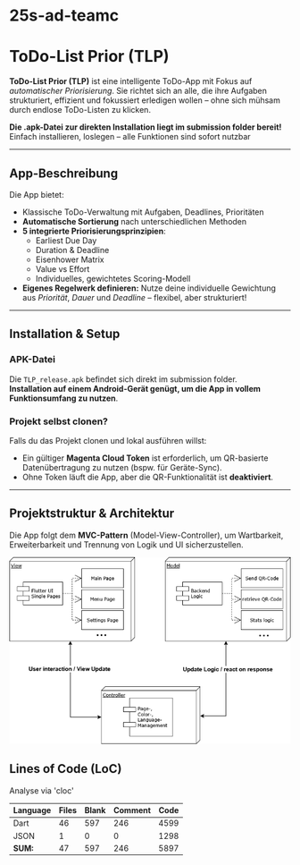 # 25s-ad-teamc


# ToDo-List Prior (TLP)

**ToDo-List Prior (TLP)** ist eine intelligente ToDo-App mit Fokus auf *automatischer Priorisierung*. Sie richtet sich an alle, die ihre Aufgaben strukturiert, effizient und fokussiert erledigen wollen – ohne sich mühsam durch endlose ToDo-Listen zu klicken.  

**Die .apk-Datei zur direkten Installation liegt im submission folder bereit!**  
Einfach installieren, loslegen – alle Funktionen sind sofort nutzbar

---

## App-Beschreibung

Die App bietet:
- Klassische ToDo-Verwaltung mit Aufgaben, Deadlines, Prioritäten
- **Automatische Sortierung** nach unterschiedlichen Methoden
- **5 integrierte Priorisierungsprinzipien**:
  - Earliest Due Day  
  - Duration & Deadline  
  - Eisenhower Matrix  
  - Value vs Effort  
  - Individuelles, gewichtetes Scoring-Modell
- **Eigenes Regelwerk definieren:** Nutze deine individuelle Gewichtung aus *Priorität*, *Dauer* und *Deadline* – flexibel, aber strukturiert!

---

## Installation & Setup

### APK-Datei
Die `TLP_release.apk` befindet sich direkt im submission folder.  
**Installation auf einem Android-Gerät genügt, um die App in vollem Funktionsumfang zu nutzen**.

### Projekt selbst clonen?
Falls du das Projekt clonen und lokal ausführen willst:
- Ein gültiger **Magenta Cloud Token** ist erforderlich, um QR-basierte Datenübertragung zu nutzen (bspw. für Geräte-Sync).
- Ohne Token läuft die App, aber die QR-Funktionalität ist **deaktiviert**.

---

## Projektstruktur & Architektur

Die App folgt dem **MVC-Pattern** (Model-View-Controller), um Wartbarkeit, Erweiterbarkeit und Trennung von Logik und UI sicherzustellen.

![MVC Pattern](Architecture/MVC_Pattern.png)

## Lines of Code (LoC)

Analyse via 'cloc'

| Language | Files | Blank | Comment | Code |
|----------|-------|-------|---------|------|
| Dart     | 46    | 597   | 246     | 4599 |
| JSON     | 1     | 0     | 0       | 1298 |
| **SUM:** | 47    | 597   | 246     | 5897 |
